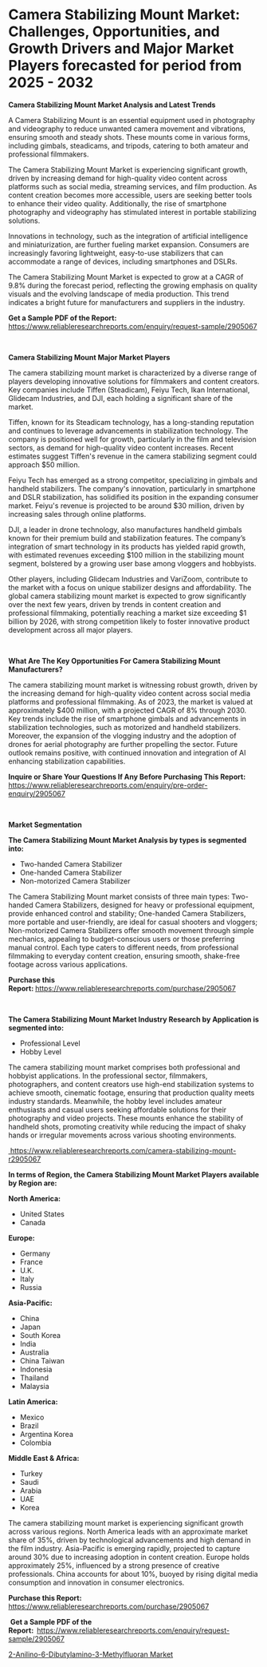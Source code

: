 <p><h1>Camera Stabilizing Mount Market: Challenges, Opportunities, and Growth Drivers and Major Market Players forecasted for period from 2025 - 2032</h1></p><p><strong>Camera Stabilizing Mount Market Analysis and Latest Trends</strong></p>
<p><p>A Camera Stabilizing Mount is an essential equipment used in photography and videography to reduce unwanted camera movement and vibrations, ensuring smooth and steady shots. These mounts come in various forms, including gimbals, steadicams, and tripods, catering to both amateur and professional filmmakers. </p><p>The Camera Stabilizing Mount Market is experiencing significant growth, driven by increasing demand for high-quality video content across platforms such as social media, streaming services, and film production. As content creation becomes more accessible, users are seeking better tools to enhance their video quality. Additionally, the rise of smartphone photography and videography has stimulated interest in portable stabilizing solutions. </p><p>Innovations in technology, such as the integration of artificial intelligence and miniaturization, are further fueling market expansion. Consumers are increasingly favoring lightweight, easy-to-use stabilizers that can accommodate a range of devices, including smartphones and DSLRs. </p><p>The Camera Stabilizing Mount Market is expected to grow at a CAGR of 9.8% during the forecast period, reflecting the growing emphasis on quality visuals and the evolving landscape of media production. This trend indicates a bright future for manufacturers and suppliers in the industry.</p></p>
<p><strong>Get a Sample PDF of the Report:&nbsp;</strong> <a href="https://www.reliableresearchreports.com/enquiry/request-sample/2905067?utm_campaign=3060&utm_medium=2&utm_source=Github&utm_content=ia&utm_term=12032025&utm_id=camera-stabilizing-mount">https://www.reliableresearchreports.com/enquiry/request-sample/2905067</a></p>
<p>&nbsp;</p>
<p><strong>Camera Stabilizing Mount Major Market Players</strong></p>
<p><p>The camera stabilizing mount market is characterized by a diverse range of players developing innovative solutions for filmmakers and content creators. Key companies include Tiffen (Steadicam), Feiyu Tech, Ikan International, Glidecam Industries, and DJI, each holding a significant share of the market.</p><p>Tiffen, known for its Steadicam technology, has a long-standing reputation and continues to leverage advancements in stabilization technology. The company is positioned well for growth, particularly in the film and television sectors, as demand for high-quality video content increases. Recent estimates suggest Tiffen's revenue in the camera stabilizing segment could approach $50 million.</p><p>Feiyu Tech has emerged as a strong competitor, specializing in gimbals and handheld stabilizers. The company's innovation, particularly in smartphone and DSLR stabilization, has solidified its position in the expanding consumer market. Feiyu's revenue is projected to be around $30 million, driven by increasing sales through online platforms.</p><p>DJI, a leader in drone technology, also manufactures handheld gimbals known for their premium build and stabilization features. The company’s integration of smart technology in its products has yielded rapid growth, with estimated revenues exceeding $100 million in the stabilizing mount segment, bolstered by a growing user base among vloggers and hobbyists.</p><p>Other players, including Glidecam Industries and VariZoom, contribute to the market with a focus on unique stabilizer designs and affordability. The global camera stabilizing mount market is expected to grow significantly over the next few years, driven by trends in content creation and professional filmmaking, potentially reaching a market size exceeding $1 billion by 2026, with strong competition likely to foster innovative product development across all major players.</p></p>
<p>&nbsp;</p>
<p><strong>What Are The Key Opportunities For Camera Stabilizing Mount Manufacturers?</strong></p>
<p><p>The camera stabilizing mount market is witnessing robust growth, driven by the increasing demand for high-quality video content across social media platforms and professional filmmaking. As of 2023, the market is valued at approximately $400 million, with a projected CAGR of 8% through 2030. Key trends include the rise of smartphone gimbals and advancements in stabilization technologies, such as motorized and handheld stabilizers. Moreover, the expansion of the vlogging industry and the adoption of drones for aerial photography are further propelling the sector. Future outlook remains positive, with continued innovation and integration of AI enhancing stabilization capabilities.</p></p>
<p><strong>Inquire or Share Your Questions If Any Before Purchasing This Report:</strong> <a href="https://www.reliableresearchreports.com/enquiry/pre-order-enquiry/2905067?utm_campaign=3060&utm_medium=2&utm_source=Github&utm_content=ia&utm_term=12032025&utm_id=camera-stabilizing-mount">https://www.reliableresearchreports.com/enquiry/pre-order-enquiry/2905067</a></p>
<p>&nbsp;</p>
<p><strong>Market Segmentation</strong></p>
<p><strong>The Camera Stabilizing Mount Market Analysis by types is segmented into:</strong></p>
<p><ul><li>Two-handed Camera Stabilizer</li><li>One-handed Camera Stabilizer</li><li>Non-motorized Camera Stabilizer</li></ul></p>
<p><p>The Camera Stabilizing Mount market consists of three main types: Two-handed Camera Stabilizers, designed for heavy or professional equipment, provide enhanced control and stability; One-handed Camera Stabilizers, more portable and user-friendly, are ideal for casual shooters and vloggers; Non-motorized Camera Stabilizers offer smooth movement through simple mechanics, appealing to budget-conscious users or those preferring manual control. Each type caters to different needs, from professional filmmaking to everyday content creation, ensuring smooth, shake-free footage across various applications.</p></p>
<p><strong>Purchase this Report:&nbsp;</strong><a href="https://www.reliableresearchreports.com/purchase/2905067?utm_campaign=3060&utm_medium=2&utm_source=Github&utm_content=ia&utm_term=12032025&utm_id=camera-stabilizing-mount">https://www.reliableresearchreports.com/purchase/2905067</a></p>
<p>&nbsp;</p>
<p><strong>The Camera Stabilizing Mount Market Industry Research by Application is segmented into:</strong></p>
<p><ul><li>Professional Level</li><li>Hobby Level</li></ul></p>
<p><p>The camera stabilizing mount market comprises both professional and hobbyist applications. In the professional sector, filmmakers, photographers, and content creators use high-end stabilization systems to achieve smooth, cinematic footage, ensuring that production quality meets industry standards. Meanwhile, the hobby level includes amateur enthusiasts and casual users seeking affordable solutions for their photography and video projects. These mounts enhance the stability of handheld shots, promoting creativity while reducing the impact of shaky hands or irregular movements across various shooting environments.</p></p>
<p><a href="https://www.reliableresearchreports.com/camera-stabilizing-mount-r2905067?utm_campaign=3060&utm_medium=2&utm_source=Github&utm_content=ia&utm_term=12032025&utm_id=camera-stabilizing-mount">&nbsp;https://www.reliableresearchreports.com/camera-stabilizing-mount-r2905067</a></p>
<p><strong>In terms of Region, the Camera Stabilizing Mount Market Players available by Region are:</strong></p>
<p>
    <p> <strong> North America: </strong>
        <ul>
            <li>United States</li>
            <li>Canada</li>
        </ul>
        </p> 
    <p> <strong> Europe: </strong>
        <ul>
            <li>Germany</li>
            <li>France</li>
            <li>U.K.</li>
            <li>Italy</li>
            <li>Russia</li>
        </ul>
        </p> 
    <p> <strong> Asia-Pacific: </strong>
        <ul>
            <li>China</li>
            <li>Japan</li>
            <li>South Korea</li>
            <li>India</li>
            <li>Australia</li>
            <li>China Taiwan</li>
            <li>Indonesia</li>
            <li>Thailand</li>
            <li>Malaysia</li>
        </ul>
        </p> 
    <p> <strong> Latin America: </strong>
        <ul>
            <li>Mexico</li>
            <li>Brazil</li>
            <li>Argentina Korea</li>
            <li>Colombia</li>
        </ul>
        </p> 
    <p> <strong> Middle East & Africa: </strong>
        <ul>
            <li>Turkey</li>
            <li>Saudi</li>
            <li>Arabia</li>
            <li>UAE</li>
            <li>Korea</li>
        </ul>
    </p>
    </p>
<p><p>The camera stabilizing mount market is experiencing significant growth across various regions. North America leads with an approximate market share of 35%, driven by technological advancements and high demand in the film industry. Asia-Pacific is emerging rapidly, projected to capture around 30% due to increasing adoption in content creation. Europe holds approximately 25%, influenced by a strong presence of creative professionals. China accounts for about 10%, buoyed by rising digital media consumption and innovation in consumer electronics.</p></p>
<p><strong>Purchase this Report: </strong><a href="https://www.reliableresearchreports.com/purchase/2905067?utm_campaign=3060&utm_medium=2&utm_source=Github&utm_content=ia&utm_term=12032025&utm_id=camera-stabilizing-mount">https://www.reliableresearchreports.com/purchase/2905067</a></p>
<p>&nbsp;<strong>Get a Sample PDF of the Report:&nbsp;&nbsp;</strong><a href="https://www.reliableresearchreports.com/enquiry/request-sample/2905067?utm_campaign=3060&utm_medium=2&utm_source=Github&utm_content=ia&utm_term=12032025&utm_id=camera-stabilizing-mount">https://www.reliableresearchreports.com/enquiry/request-sample/2905067</a></p>
<p><strong></strong></p>
<p><p><a href="https://github.com/payareganiou/Market-Research-Report-List-1/blob/main/2-anilino-6-dibutylamino-3-methylfluoran-market.md?utm_campaign=3060&utm_medium=2&utm_source=Github&utm_content=ia&utm_term=12032025&utm_id=camera-stabilizing-mount">2-Anilino-6-Dibutylamino-3-Methylfluoran Market</a></p></p>